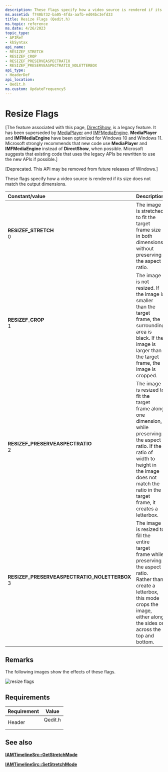 ```yaml
---
description: These flags specify how a video source is rendered if its size does not match the output dimensions.
ms.assetid: f740b732-ba05-4fda-aafb-ed04bc3efd33
title: Resize Flags (Qedit.h)
ms.topic: reference
ms.date: 4/26/2023
topic_type: 
- APIRef
- kbSyntax
api_name: 
- RESIZEF_STRETCH
- RESIZEF_CROP
- RESIZEF_PRESERVEASPECTRATIO
- RESIZEF_PRESERVEASPECTRATIO_NOLETTERBOX
api_type: 
- HeaderDef
api_location: 
- Qedit.h
ms.custom: UpdateFrequency5
---
```


# Resize Flags

\[The feature associated with this page, [DirectShow](/windows/win32/directshow/directshow), is a legacy feature. It has been superseded by [MediaPlayer](/uwp/api/Windows.Media.Playback.MediaPlayer) and [IMFMediaEngine](/windows/win32/api/mfmediaengine/nn-mfmediaengine-imfmediaengine). **MediaPlayer** and **IMFMediaEngine** have been optimized for Windows 10 and Windows 11. Microsoft strongly recommends that new code use **MediaPlayer** and **IMFMediaEngine** instead of **DirectShow**, when possible. Microsoft suggests that existing code that uses the legacy APIs be rewritten to use the new APIs if possible.\]

\[Deprecated. This API may be removed from future releases of Windows.\]

These flags specify how a video source is rendered if its size does not match the output dimensions.



| Constant/value                                                                                                                                                                                                                                                                                      | Description                                                                                                                                                                                                                        |
|:----------------------------------------------------------------------------------------------------------------------------------------------------------------------------------------------------------------------------------------------------------------------------------------------------|:-----------------------------------------------------------------------------------------------------------------------------------------------------------------------------------------------------------------------------------|
| <span id="RESIZEF_STRETCH"></span><span id="resizef_stretch"></span><dl> <dt>**RESIZEF\_STRETCH**</dt> <dt>0</dt> </dl>                                                                          | The image is stretched to fit the target frame size in both dimensions, without preserving the aspect ratio.<br/>                                                                                                            |
| <span id="RESIZEF_CROP"></span><span id="resizef_crop"></span><dl> <dt>**RESIZEF\_CROP**</dt> <dt>1</dt> </dl>                                                                                   | The image is not resized. If the image is smaller than the target frame, the surrounding area is black. If the image is larger than the target frame, the image is cropped.<br/>                                             |
| <span id="RESIZEF_PRESERVEASPECTRATIO"></span><span id="resizef_preserveaspectratio"></span><dl> <dt>**RESIZEF\_PRESERVEASPECTRATIO**</dt> <dt>2</dt> </dl>                                      | The image is resized to fit the target frame along one dimension, while preserving the aspect ratio. If the ratio of width to height in the image does not match the ratio in the target frame, it creates a letterbox.<br/> |
| <span id="RESIZEF_PRESERVEASPECTRATIO_NOLETTERBOX"></span><span id="resizef_preserveaspectratio_noletterbox"></span><dl> <dt>**RESIZEF\_PRESERVEASPECTRATIO\_NOLETTERBOX**</dt> <dt>3</dt> </dl> | The image is resized to fill the entire target frame while preserving the aspect ratio. Rather than create a letterbox, this mode crops the image, either along the sides or across the top and bottom.<br/>                 |



## Remarks

The following images show the effects of these flags.

![resize flags](images/stretch14.png)

## Requirements



| Requirement | Value |
|-------------------|------------------------------------------------------------------------------------|
| Header<br/> | <dl> <dt>Qedit.h</dt> </dl> |



## See also

<dl> <dt>

[**IAMTimelineSrc::GetStretchMode**](iamtimelinesrc-getstretchmode.md)
</dt> <dt>

[**IAMTimelineSrc::SetStretchMode**](iamtimelinesrc-setstretchmode.md)
</dt> </dl>

 

 




